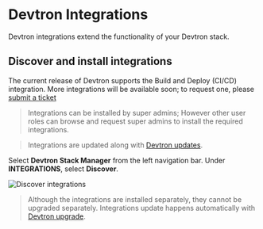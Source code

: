 # Devtron Integrations
 
Devtron integrations extend the functionality of your Devtron stack.

## Discover and install integrations
 
The current release of Devtron supports the Build and Deploy (CI/CD) integration. More integrations will be available soon; to request one, please [submit a ticket](https://github.com/devtron-labs/devtron/issues/new/choose)

> Integrations can be installed by super admins; However other user roles can browse and request super admins to install the required integrations.

> Integrations are updated along with [Devtron updates](setup/../../setup/upgrade-devtron.md).

Select **Devtron Stack Manager** from the left navigation bar.
Under **INTEGRATIONS**, select **Discover**.
 
![Discover integrations](https://devtron-public-asset.s3.us-east-2.amazonaws.com/integrations/devtron-integrations.png)
 
> Although the integrations are installed separately, they cannot be upgraded separately. Integrations update happens automatically with [Devtron upgrade](#upgrade-devtron).
 

